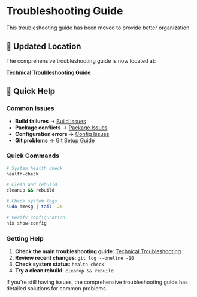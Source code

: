 # Troubleshooting Guide

This troubleshooting guide has been moved to provide better organization.

## 🔗 Updated Location

The comprehensive troubleshooting guide is now located at:

**[Technical Troubleshooting Guide](../technical/troubleshooting.md)**

## 🚀 Quick Help

### Common Issues

- **Build failures** → [Build Issues](../technical/troubleshooting.md#build-failures)
- **Package conflicts** → [Package Issues](../technical/troubleshooting.md#homebrew-problems)
- **Configuration errors** → [Config Issues](../technical/troubleshooting.md#configuration-issues)
- **Git problems** → [Git Setup Guide](../guides/git-setup.md)

### Quick Commands

```bash
# System health check
health-check

# Clean and rebuild
cleanup && rebuild

# Check system logs
sudo dmesg | tail -20

# Verify configuration
nix show-config
```

### Getting Help

1. **Check the main troubleshooting guide**: [Technical Troubleshooting](../technical/troubleshooting.md)
2. **Review recent changes**: `git log --oneline -10`
3. **Check system status**: `health-check`
4. **Try a clean rebuild**: `cleanup && rebuild`

If you're still having issues, the comprehensive troubleshooting guide has detailed solutions for common problems.

